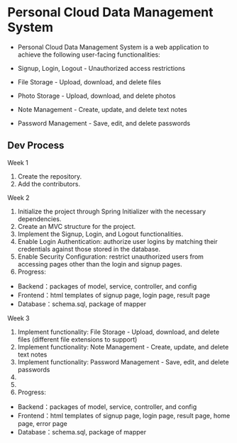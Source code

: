 # Personal Cloud Data Management System

- Personal Cloud Data Management System is a web application to achieve the following user-facing functionalities: 

- Signup, Login, Logout - Unauthorized access restrictions

- File Storage - Upload, download, and delete files

- Photo Storage - Upload, download, and delete photos

- Note Management - Create, update, and delete text notes

- Password Management - Save, edit, and delete passwords


## Dev Process

Week 1
1. Create the repository.
2. Add the contributors.

Week 2
1. Initialize the project through Spring Initializer with the necessary dependencies.
2. Create an MVC structure for the project.
3. Implement the Signup, Login, and Logout functionalities.
4. Enable Login Authentication: authorize user logins by matching their credentials against those stored in the database.
5. Enable Security Configuration: restrict unauthorized users from accessing pages other than the login and signup pages.
6. Progress:
- Backend：packages of model, service, controller, and config  
- Frontend：html templates of signup page, login page, result page 
- Database：schema.sql, package of mapper

Week 3
1. Implement functionality: File Storage - Upload, download, and delete files (different file extensions to support)
2. Implement functionality: Note Management - Create, update, and delete text notes
3. Implement functionality: Password Management - Save, edit, and delete passwords
4.
5.
6. Progress:
- Backend：packages of model, service, controller, and config  
- Frontend：html templates of signup page, login page, result page, home page, error page 
- Database：schema.sql, package of mapper
